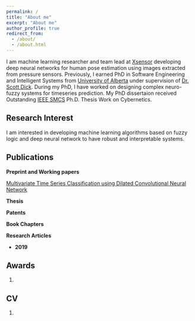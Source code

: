 ```yaml
---
permalink: /
title: "About me"
excerpt: "About me"
author_profile: true
redirect_from: 
  - /about/
  - /about.html
---
```


I am machine learning researcher and team lead at [Xsensor](https://xsensor.com/) developing deep neural networks for human pose estimation using images extracted from pressure sensors. Previously, I earned PhD in Software Engineering and Intelligent Systems from [University of Alberta](https://www.ualberta.ca/electrical-computer-engineering/) under supervision of [Dr. Scott Dick](https://www.ualberta.ca/engineering/faculty/scott-dick). During my PhD, I have worked on designing complex neuro-fuzzy systems for timeseries prediction. My PhD dissertaion received Outstanding [IEEE SMCS](http://thesisgrantinitiative.ieeesmc.hu/about/) Ph.D. Thesis Work on Cybernetics.

## Research Interest

I am interested in developing machine learning algorithms based on fuzzy logic and deep neural network to have robust and interpretable systems.

## Publications

**Preprint and Working papers**

[Multivariate Time Series Classification using Dilated Convolutional Neural Network](https://github.com/SonbolYb/SonbolYb.github.io/blob/master/files/multivariate_dilated_conv.pdf)

**Thesis**

**Patents**

**Book Chapters**

**Research Articles**

* **2019**

## Awards

1.

## CV

1.
